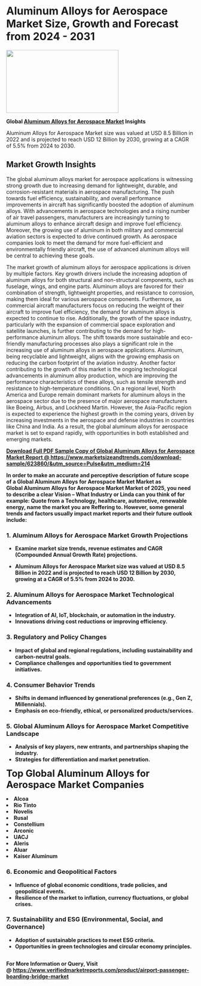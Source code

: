 <H1>Aluminum Alloys for Aerospace Market Size, Growth and Forecast from 2024 - 2031</H1><img class="aligncenter size-medium wp-image-584254" src="https://thirdeyenews.in/wp-content/uploads/2024/09/Global-Market-Research-300x168.jpeg" alt="" width="300" height="168" /><p><strong>Global&nbsp;<a href="https://www.marketsizeandtrends.com/download-sample/623860/&amp;utm_source=Pulse&amp;utm_medium=214">Aluminum Alloys for Aerospace Market</a> Insights</strong></p><p>Aluminum Alloys for Aerospace Market size was valued at USD 8.5 Billion in 2022 and is projected to reach USD 12 Billion by 2030, growing at a CAGR of 5.5% from 2024 to 2030.</p><p><h2>Market Growth Insights</h2> <p>The global aluminum alloys market for aerospace applications is witnessing strong growth due to increasing demand for lightweight, durable, and corrosion-resistant materials in aerospace manufacturing. The push towards fuel efficiency, sustainability, and overall performance improvements in aircraft has significantly boosted the adoption of aluminum alloys. With advancements in aerospace technologies and a rising number of air travel passengers, manufacturers are increasingly turning to aluminum alloys to enhance aircraft design and improve fuel efficiency. Moreover, the growing use of aluminum in both military and commercial aviation sectors is expected to drive continued growth. As aerospace companies look to meet the demand for more fuel-efficient and environmentally friendly aircraft, the use of advanced aluminum alloys will be central to achieving these goals.</p> <p><strong><a href="#"></a></strong></p> <p>The market growth of aluminum alloys for aerospace applications is driven by multiple factors. Key growth drivers include the increasing adoption of aluminum alloys for both structural and non-structural components, such as fuselage, wings, and engine parts. Aluminum alloys are favored for their combination of strength, lightweight properties, and resistance to corrosion, making them ideal for various aerospace components. Furthermore, as commercial aircraft manufacturers focus on reducing the weight of their aircraft to improve fuel efficiency, the demand for aluminum alloys is expected to continue to rise. Additionally, the growth of the space industry, particularly with the expansion of commercial space exploration and satellite launches, is further contributing to the demand for high-performance aluminum alloys. The shift towards more sustainable and eco-friendly manufacturing processes also plays a significant role in the increasing use of aluminum alloys in aerospace applications. Aluminum, being recyclable and lightweight, aligns with the growing emphasis on reducing the carbon footprint of the aviation industry. Another factor contributing to the growth of this market is the ongoing technological advancements in aluminum alloy production, which are improving the performance characteristics of these alloys, such as tensile strength and resistance to high-temperature conditions. On a regional level, North America and Europe remain dominant markets for aluminum alloys in the aerospace sector due to the presence of major aerospace manufacturers like Boeing, Airbus, and Lockheed Martin. However, the Asia-Pacific region is expected to experience the highest growth in the coming years, driven by increasing investments in the aerospace and defense industries in countries like China and India. As a result, the global aluminum alloys for aerospace market is set to expand rapidly, with opportunities in both established and emerging markets.</p> <p><strong><a href="#"></p><p><span class=""><strong>Download Full PDF Sample Copy of Global Aluminum Alloys for Aerospace Market Report</strong> @ <a href="https://www.marketsizeandtrends.com/download-sample/623860/&amp;utm_source=Pulse&amp;utm_medium=214" target="_blank">https://www.marketsizeandtrends.com/download-sample/623860/&amp;utm_source=Pulse&amp;utm_medium=214</a></span></p><p>In order to make an accurate and perceptive description of future scope of a Global&nbsp;Aluminum Alloys for Aerospace Market Market as Global&nbsp;Aluminum Alloys for Aerospace Market Market of 2025, you need to describe a clear Vision &ndash; What Industry or Linda can you think of for example: Quote from a Technology, healthcare, automotive, renewable energy, name the market you are Reffering to. However, some general trends and factors usually impact market reports and their future outlook include:</p><h3>1.&nbsp;<strong>Aluminum Alloys for Aerospace Market Growth Projections</strong></h3><ul><li>Examine market size trends, revenue estimates and CAGR (Compounded Annual Growth Rate) projections.</li><li><p>Aluminum Alloys for Aerospace Market size was valued at USD 8.5 Billion in 2022 and is projected to reach USD 12 Billion by 2030, growing at a CAGR of 5.5% from 2024 to 2030.</p></li></ul><h3>2.&nbsp;<strong>Aluminum Alloys for Aerospace Market Technological Advancements</strong></h3><ul><li>Integration of AI, IoT, blockchain, or automation in the industry.</li><li>Innovations driving cost reductions or improving efficiency.</li></ul><h3>3.&nbsp;<strong>Regulatory and Policy Changes</strong></h3><ul><li>Impact of global and regional regulations, including sustainability and carbon-neutral goals.</li><li>Compliance challenges and opportunities tied to government initiatives.</li></ul><h3>4.&nbsp;<strong>Consumer Behavior Trends</strong></h3><ul><li>Shifts in demand influenced by generational preferences (e.g., Gen Z, Millennials).</li><li>Emphasis on eco-friendly, ethical, or personalized products/services.</li></ul><h3>5.&nbsp;<strong>Global Aluminum Alloys for Aerospace Market Competitive Landscape</strong></h3><ul><li>Analysis of key players, new entrants, and partnerships shaping the industry.</li><li>Strategies for differentiation and market penetration.</li></ul><p data-pm-slice="1 1 []"><span style="color: inherit; font-family: inherit; font-size: 25px;">Top Global Aluminum Alloys for Aerospace Market Companies</span></p><div class="" data-test-id=""><p><li>Alcoa</li><li> Rio Tinto</li><li> Novelis</li><li> Rusal</li><li> Constellium</li><li> Arconic</li><li> UACJ</li><li> Aleris</li><li> Aluar</li><li> Kaiser Aluminum</li></p></div><h3>6.&nbsp;<strong>Economic and Geopolitical Factors</strong></h3><ul><li>Influence of global economic conditions, trade policies, and geopolitical events.</li><li>Resilience of the market to inflation, currency fluctuations, or global crises.</li></ul><h3>7.&nbsp;<strong>Sustainability and ESG (Environmental, Social, and Governance)</strong></h3><ul><li>Adoption of sustainable practices to meet ESG criteria.</li><li>Opportunities in green technologies and circular economy principles.</li></ul><h2><strong style="font-size: 14px;">For More Information or Query, Visit @&nbsp;</strong><a style="background-color: #ffffff; font-size: 14px;" href="https://www.marketsizeandtrends.com/report/aluminum-alloys-for-aerospace-market/" target="_blank">https://www.verifiedmarketreports.com/product/airport-passenger-boarding-bridge-market</a></h2>

